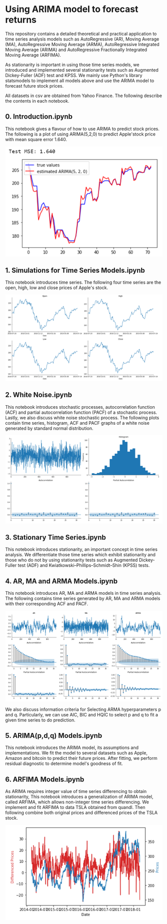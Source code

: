# Using ARIMA model to forecast returns
This repository contains a detailed theoretical and practical application to time series analysis models such as AutoRegressive (AR), Moving Average (MA), AutoRegressive Moving Average (ARMA), AutoRegressive Integrated Moving Average (ARIMA) and AutoRegressive  Fractionally Integrated Moving Average (ARFIMA).

As stationarity is important in using those time series models, we introduced and implemented several stationarity tests such as Augmented Dickey-Fuller (ADF) test and KPSS.
We mainly use Python's library statsmodels to implement all models above and use the ARIMA model to forecast future stock prices.

All datasets in csv are obtained from Yahoo Finance.
The following describe the contents in each notebook.

## 0. Introduction.ipynb
This notebook gives a flavour of how to use ARIMA to predict stock prices. 
The following is a plot of using ARIMA(5,2,0) to predict Apple'stock price with mean square error 1.640.
<p align="center"> <img  src="https://github.com/hongwai1920/Using-ARIMA-model-to-forecast-returns/blob/master/Images/AAPL%20ARIMA.png" ></p>


## 1. Simulations for Time Series Models.ipynb
This notebook introduces time series.
The following four time series are the open, high, low and close prices of Apple's stock.
<p align="center"> <img  src="https://github.com/hongwai1920/Using-ARIMA-model-to-forecast-returns/blob/master/Images/AAPL%20OHLC.png" ></p>

## 2. White Noise.ipynb
This notebook introduces stochastic processes, autocorrelation function (ACF) and partial autocorrelation function (PACF) of a stochastic process.
Lastly, we also discuss white noise stochastic process.
The following plots contain time series, histogram, ACF and PACF graphs of a white noise generated by standard normal distribution.
<p align="center"> <img  src="https://github.com/hongwai1920/Using-ARIMA-model-to-forecast-returns/blob/master/Images/White%20Noise%20plots.png" ></p>

## 3. Stationary Time Series.ipynb
This notebook introduces stationarity, an important concept in time series analysis. 
We differentiate those time series which exhibit stationarity and those who do not by using stationarity tests such as Augmented Dickey-Fuller test (ADF) and Kwiatkowski–Phillips–Schmidt–Shin (KPSS) tests.

## 4. AR, MA and ARMA Models.ipynb
This notebook introduces AR, MA and ARMA models in time series analysis.
The following contains time series generated by AR, MA and ARMA models with their corresponding ACF and PACF.
<p align="center"> <img  src="https://github.com/hongwai1920/Using-ARIMA-model-to-forecast-returns/blob/master/Images/AR%2C%20MA%2C%20ARMA%20plots.png" ></p>
We also discuss information criteria for Selecting ARMA hyperparameters p and q. 
Particularly, we can use AIC, BIC and HQIC to select p and q to fit a given time series to do prediction.

## 5. ARIMA(p,d,q) Models.ipynb
This notebook introduces the ARIMA model, its assumptions and implementations.
We fit the model to several datasets such as Apple, Amazon and bitcoin to predict their future prices. 
After fitting, we perform residual diagnostic to determine model's goodness of fit.

## 6. ARFIMA Models.ipynb
As ARIMA requires integer value of time series differencing to obtain stationarity, 
This notebook introduces a generalization of ARIMA model, called ARFIMA, which allows non-integer time series differencing.
We implement and fit ARFIMA to data TSLA obtained from quandl.
Then following combine both original prices and differenced prices of the TSLA stock.
<p align="center"> <img  src="https://github.com/hongwai1920/Using-ARIMA-model-to-forecast-returns/blob/master/Images/differenced%20prices.png" ></p>
